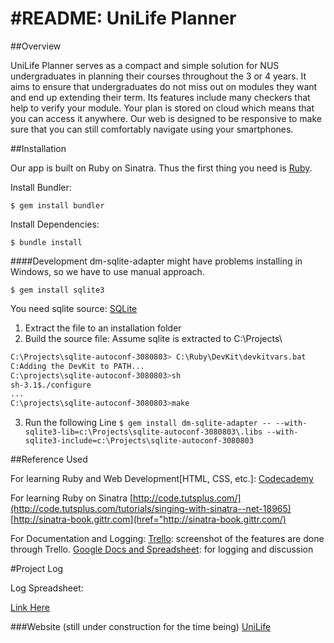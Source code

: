 #README: UniLife Planner
=======================


##Overview
 
UniLife Planner serves as a compact and simple solution for NUS undergraduates in planning their courses throughout the 3 or 4 years. It aims to ensure that undergraduates do not miss out on modules they want and end up extending their term. Its features include many checkers that help to verify your module. Your plan is stored on cloud which means that you can access it anywhere. Our web is designed to be responsive to make sure that you can still comfortably navigate using your smartphones.

##Installation

Our app is built on Ruby on Sinatra. Thus the first thing you need is [Ruby](https://www.ruby-lang.org/).

Install Bundler:

`$ gem install bundler`

Install Dependencies:
    
`$ bundle install`

####Development
dm-sqlite-adapter might have problems installing in Windows, so we have to use manual approach.

`$ gem install sqlite3`

You need sqlite source: [SQLite](https://www.sqlite.org/download.html)

1. Extract the file to an installation folder
2. Build the source file: Assume sqlite is extracted to C:\Projects\

```bash
C:\Projects\sqlite-autoconf-3080803> C:\Ruby\DevKit\devkitvars.bat
C:Adding the DevKit to PATH...
C:\projects\sqlite-autoconf-3080803>sh
sh-3.1$./configure
...
C:\projects\sqlite-autoconf-3080803>make
```

3. Run the following Line 
`$ gem install dm-sqlite-adapter -- --with-sqlite3-lib=c:\Projects\sqlite-autoconf-3080803\.libs --with-sqlite3-include=c:\Projects\sqlite-autoconf-3080803`

##Reference Used

For learning Ruby and Web Development[HTML, CSS, etc.]:
[Codecademy](http://www.codecademy.com)

For learning Ruby on Sinatra
[http://code.tutsplus.com/](http://code.tutsplus.com/tutorials/singing-with-sinatra--net-18965)
[http://sinatra-book.gittr.com](href="http://sinatra-book.gittr.com/)

For Documentation and Logging:
[Trello](https://trello.com): screenshot of the features are done through Trello.
[Google Docs and Spreadsheet](http://drive.google.com): for logging and discussion


#Project Log


Log Spreadsheet:

[Link Here](https://docs.google.com/spreadsheets/d/1eoXP2_ltbw3ME3CGNZixHv81nk1rYm_KoKvM16MvoHE/edit?usp=sharing)


###Website (still under construction for the time being)
[UniLife](http://unilife.herokuapp.com)